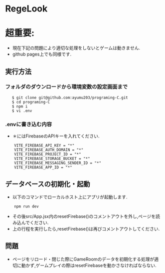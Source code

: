 # RegeLook

# 超重要:
* 現在下記の問題により適切な処理をしないとゲームは動きません.
* github pages上でも同様です.

## 実行方法
### フォルダのダウンロードから環境変数の設定画面まで
 ```
    $ git clone git@github.com:ayumu203/programing-C.git
    $ cd programing-C
    $ npm i
    $ vi .env
```

### .envに書き込む内容
* ＊にはFirebaseのAPIキーを入れてください.
``` 
    VITE_FIREBASE_API_KEY = "*"
    VITE_FIREBASE_AUTH_DOMAIN = "*"
    VITE_FIREBASE_PROJECT_ID = "*"
    VITE_FIREBASE_STORAGE_BUCKET = "*"
    VITE_FIREBASE_MESSAGING_SENDER_ID = "*"
    VITE_FIREBASE_APP_ID = "*"
```
## データベースの初期化・起動
* 以下のコマンドでローカルホスト上にアプリが起動します.
```
    npm run dev
```
* その後src/App.jsx内のresetFirebase()のコメントアウトを外し,ページを読み込んでください.
* 上の行程を実行したら,resetFirebase()は再びコメントアウトしてください.

## 問題
* ページをリロード・閉じた際にGameRoomのデータを初期化する処理が適切に動かず,ゲームプレイの際はresetFirebaseを動かさなければならない.
